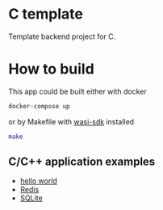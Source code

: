 # C template

Template backend project for C.

# How to build

This app could be built either with docker 

```bash
docker-compose up
```

or by Makefile with [wasi-sdk](https://github.com/CraneStation/wasi-sdk) installed
```bash
make
```

## C/C++ application examples

- [hello world](https://github.com/fluencelabs/tutorials/tree/master/hello-world/app-logger-c)
- [Redis](https://github.com/fluencelabs/redis/tree/wasm)
- [SQLite](https://github.com/fluencelabs/sqlite/tree/master)

